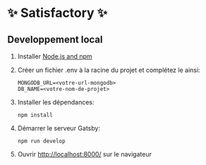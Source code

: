 # ✨ Satisfactory ✨

## Developpement local

1.  Installer [Node.js and npm](https://nodejs.org/en/)

1.  Créer un fichier .env à la racine du projet et complétez le ainsi:

        MONGODB_URL=<votre-url-mongodb>
        DB_NAME=<votre-nom-de-projet>

1.  Installer les dépendances:

        npm install

1.  Démarrer le serveur Gatsby:

        npm run develop

1.  Ouvrir [http://localhost:8000/](http://localhost:8000/) sur le navigateur
